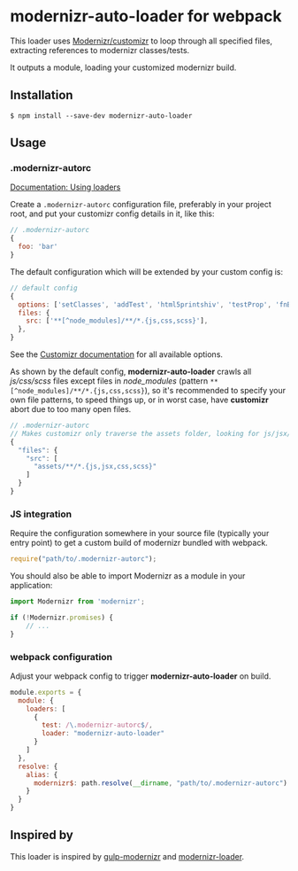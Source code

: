 # modernizr-auto-loader for webpack

This loader uses [Modernizr/customizr](https://github.com/Modernizr/customizr) to loop through all specified files, extracting references to modernizr classes/tests.

It outputs a module, loading your customized modernizr build.

## Installation

```
$ npm install --save-dev modernizr-auto-loader
```

## Usage

### .modernizr-autorc

[Documentation: Using loaders](http://webpack.github.io/docs/using-loaders.html)

Create a `.modernizr-autorc` configuration file, preferably in your project root, and put your customizr config details in it, like this:

```javascript
// .modernizr-autorc
{
  foo: 'bar'
}
```

The default configuration which will be extended by your custom config is:
```javascript
// default config
{
  options: ['setClasses', 'addTest', 'html5printshiv', 'testProp', 'fnBind'],
  files: {
    src: ['**[^node_modules]/**/*.{js,css,scss}'],
  },
}
```

See the [Customizr documentation](https://modernizr.com/docs) for all available options.

As shown by the default config, **modernizr-auto-loader** crawls all *js/css/scss* files except files in *node_modules* (pattern `**[^node_modules]/**/*.{js,css,scss}`), so it's recommended to specify your own file patterns, to speed things up, or in worst case, have **customizr** abort due to too many open files.

```javascript
// .modernizr-autorc
// Makes customizr only traverse the assets folder, looking for js/jsx/css/scss files
{
  "files": {
    "src": [
      "assets/**/*.{js,jsx,css,scss}"
    ]
  }
}
```

### JS integration

Require the configuration somewhere in your source file (typically your entry point) to get a custom build of modernizr bundled with webpack.

```javascript
require("path/to/.modernizr-autorc");
```

You should also be able to import Modernizr as a module in your application:

```javascript
import Modernizr from 'modernizr';

if (!Modernizr.promises) {
    // ...
}
```

### webpack configuration

Adjust your webpack config to trigger **modernizr-auto-loader** on build.

```javascript
module.exports = {
  module: {
    loaders: [
      {
        test: /\.modernizr-autorc$/,
        loader: "modernizr-auto-loader"
      }
    ]
  },
  resolve: {
    alias: {
      modernizr$: path.resolve(__dirname, "path/to/.modernizr-autorc")
    }
  }
}
```

## Inspired by

This loader is inspired by [gulp-modernizr](https://github.com/doctyper/gulp-modernizr) and [modernizr-loader](https://github.com/peerigon/modernizr-loader).
